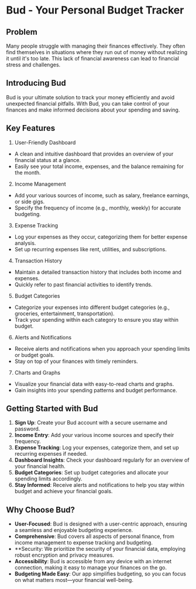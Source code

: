 # Bud - Your Personal Budget Tracker
## Problem
Many people struggle with managing their finances effectively. They often find themselves in situations where they run out of money without realizing it until it's too late. This lack of financial awareness can lead to financial stress and challenges.

## Introducing Bud
Bud is your ultimate solution to track your money efficiently and avoid unexpected financial pitfalls. With Bud, you can take control of your finances and make informed decisions about your spending and saving.

## Key Features
1. User-Friendly Dashboard
  - A clean and intuitive dashboard that provides an overview of your financial status at a glance.
  - Easily see your total income, expenses, and the balance remaining for the month.
2. Income Management
  - Add your various sources of income, such as salary, freelance earnings, or side gigs.
  - Specify the frequency of income (e.g., monthly, weekly) for accurate budgeting.
3. Expense Tracking
  - Log your expenses as they occur, categorizing them for better expense analysis.
  - Set up recurring expenses like rent, utilities, and subscriptions.
4. Transaction History
  - Maintain a detailed transaction history that includes both income and expenses.
  - Quickly refer to past financial activities to identify trends.
5. Budget Categories
  - Categorize your expenses into different budget categories (e.g., groceries, entertainment, transportation).
  - Track your spending within each category to ensure you stay within budget.
6. Alerts and Notifications
  - Receive alerts and notifications when you approach your spending limits or budget goals.
  - Stay on top of your finances with timely reminders.
7. Charts and Graphs
  - Visualize your financial data with easy-to-read charts and graphs.
  - Gain insights into your spending patterns and budget performance.
  
  
## Getting Started with Bud
1. **Sign Up**: Create your Bud account with a secure username and password.
1. **Income Entry**: Add your various income sources and specify their frequency.
1. **Expense Tracking**: Log your expenses, categorize them, and set up recurring expenses if needed.
1. **Dashboard Insights**: Check your dashboard regularly for an overview of your financial health.
1. **Budget Categories**: Set up budget categories and allocate your spending limits accordingly.
1. **Stay Informed**: Receive alerts and notifications to help you stay within budget and achieve your financial goals.

## Why Choose Bud?
- **User-Focused**: Bud is designed with a user-centric approach, ensuring a seamless and enjoyable budgeting experience.
- **Comprehensive**: Bud covers all aspects of personal finance, from income management to expense tracking and budgeting.
- **Security: We prioritize the security of your financial data, employing robust encryption and privacy measures.
- **Accessibility**: Bud is accessible from any device with an internet connection, making it easy to manage your finances on the go.
- **Budgeting Made Easy**: Our app simplifies budgeting, so you can focus on what matters most—your financial well-being.
